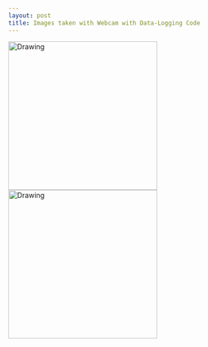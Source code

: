 ```yaml
---
layout: post
title: Images taken with Webcam with Data-Logging Code
---
```

<!--![Muon detected in cloud chamber]({{site.url}}/assets/Cosmic.png =200x)-->

<img src="{{site.url}}/assets/Cosmic.png" alt="Drawing" style="width: 300px;"/>




<!-- ![Center Track]({{site.url}}/assets/CenterTrack.png =200x) -->

<img src="{{site.url}}/assets/CenterTrack.png" alt="Drawing" style="width: 300px;"/>



